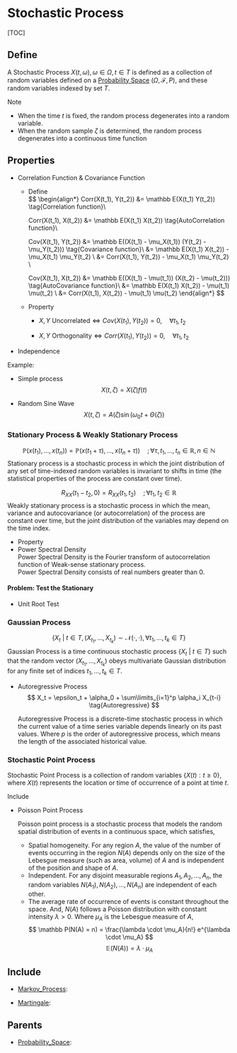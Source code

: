 # Stochastic Process

[TOC]

## Define

A Stochastic Process $X(t, \omega), \omega \in \Omega, t \in T$ is defined as a collection of random variables defined on a [Probability Space](./Probability_Space.md) $(Ω, \mathcal F, P)$, and these random variables indexed by set $T$.

Note
- When the time $t$ is fixed, the random process degenerates into a random variable.
- When the random sample $ζ$ is determined, the random process degenerates into a continuous time function

## Properties

* Correlation Function & Covariance Function
  - Define  
    $$
    \begin{align*} 
      Corr(X(t_1), Y(t_2)) 
      &= \mathbb E(X(t_1) Y(t_2))  \tag{Correlation function}\\
    
      Corr(X(t_1), X(t_2)) 
      &= \mathbb E(X(t_1) X(t_2))  \tag{AutoCorrelation function}\\
    
      Cov(X(t_1), Y(t_2)) 
      &= \mathbb E((X(t_1) - \mu_X(t_1)) (Y(t_2) - \mu_Y(t_2)))  \tag{Covariance function}\\
      &= \mathbb E(X(t_1) X(t_2)) - \mu_X(t_1) \mu_Y(t_2)  \\
      &= Corr(X(t_1), Y(t_2)) - \mu_X(t_1) \mu_Y(t_2)  \\
    
      Cov(X(t_1), X(t_2)) 
      &= \mathbb E((X(t_1) - \mu(t_1)) (X(t_2) - \mu(t_2)))  \tag{AutoCovariance function}\\
      &= \mathbb E(X(t_1) X(t_2)) - \mu(t_1) \mu(t_2)  \\
      &= Corr(X(t_1), X(t_2)) - \mu(t_1) \mu(t_2) 
    \end{align*} 
    $$

  - Property  
    - $X, Y \ \text{Uncorrelated} \Leftrightarrow Cov(X(t_1), Y(t_2)) = 0, \quad \forall t_1, t_2$

    - $X, Y \ \text{Orthogonality} \Leftrightarrow Corr(X(t_1), Y(t_2)) = 0, \quad \forall t_1, t_2$

- Independence



Example: 

- Simple process
  $$
  X(t, ζ) = X(ζ) f(t)
  $$

- Random Sine Wave
  $$
  X(t, ζ) = A(ζ) \sin(\omega_0 t + \Theta(ζ))
  $$



### Stationary Process & Weakly Stationary Process


$$
\mathbb P (x(t_1), ... , x(t_n)) = \mathbb P (x(t_1+\tau), ..., x(t_n+\tau)) \quad ;\forall \tau, t_1, ..., t_n \in \mathbb R, n \in \mathbb N  \tag{Stationary}
$$
Stationary process is a stochastic process in which the joint distribution of any set of time-indexed random variables is invariant to shifts in time (the statistical properties of the process are constant over time).

$$
R_{XX}(t_1 - t_2 ,0) = R_{XX}(t_1, t_2) \quad; \forall t_1, t_2 \in \mathbb R  \tag{Weakly Stationary}
$$
Weakly stationary process is a stochastic process in which the mean, variance and autocovariance (or autocorrelation) of the process are constant over time, but the joint distribution of the variables may depend on the time index.
- Property
- Power Spectral Density  
  Power Spectral Density is the Fourier transform of autocorrelation function of Weak-sense stationary process.  
  Power Spectral Density consists of real numbers greater than 0.

#### Problem: Test the Stationary
* Unit Root Test 

### Gaussian Process

$$
\{X_t \ |\ t \in T, (X_{t_1},...,X_{t_k}) \sim \mathcal N(\cdot, \cdot), \forall t_1,...,t_k \in T\}
$$
Gaussian Process is a time continuous stochastic process $\{X_t \ |\ t \in T\}$ such that the random vector $(X_{t_1},...,X_{t_k})$ obeys multivariate Gaussian distribution for any finite set of indices $t_1,...,t_k \in T$.

* Autoregressive Process
  $$
  X_t = \epsilon_t + \alpha_0 + \sum\limits_{i=1}^p \alpha_i X_{t-i}  \tag{Autoregressive}
  $$

  Autoregressive Process is a discrete-time stochastic process in which the current value of a time series variable depends linearly on its past values. Where $p$ is the order of autoregressive process, which means the length of the associated historical value.

### Stochastic Point Process

Stochastic Point Process is a collection of random variables $\{X(t) : t \ge 0\}$, where $X(t)$ represents the location or time of occurrence of a point at time $t$. 

Include
* Poisson Point Process
  
  Poisson point process is a stochastic process that models the random spatial distribution of events in a continuous space, which satisfies,
  * Spatial homogeneity. For any region $A$, the value of the number of events occurring in the region $N(A)$ depends only on the size of the Lebesgue measure  (such as area, volume) of $A$ and is independent of the position and shape of $A$. 
  * Independent. For any disjoint measurable regions $A_1, A_2, \ldots, A_n$, the random variables $N(A_1), N(A_2), \ldots, N(A_n)$ are independent of each other.
  * The average rate of occurrence of events is constant throughout the space. And, $N(A)$ follows a Poisson distribution with constant intensity $\lambda> 0$. Where $\mu_A$ is the Lebesgue measure of $A$,
      $$
      \mathbb P(N(A) = n) = \frac{\lambda \cdot \mu_A}{n!} e^{\lambda \cdot \mu_A}
      $$
      $$
      \mathbb E(N(A)) = \lambda \cdot \mu_A
      $$

## Include

- [Markov_Process](./Markov_Process.md): 

- [Martingale](./Martingale.md): 

## Parents

- [Probability_Space](./Probability_Space.md): 

